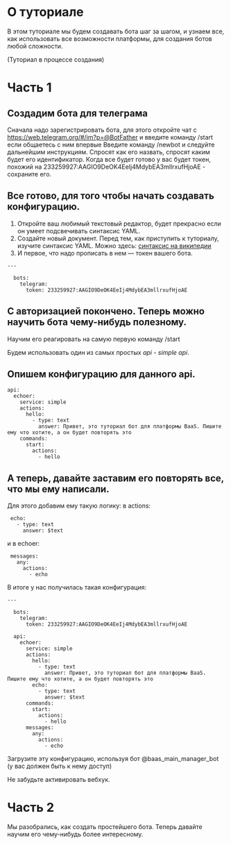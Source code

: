 # О туториале
В этом туториале мы будем создавать бота шаг за шагом, и узнаем все, 
как использовать все возможности платформы, для создания ботов любой 
сложности.

(Туториал в процессе создания)

# Часть 1

## Создадим бота для телеграма

Сначала надо зарегистрировать бота, для этого откройте чат с https://web.telegram.org/#/im?p=@BotFather и введите команду /start если общаетесь с ним впервые
Введите команду /newbot и следуйте дальнейшим инструкциям. Спросят как его назвать, спросят каким будет его идентификатор.
Когда все будет готово у вас будет токен, похожий на 233259927:AAGIO9DeOK4EeIj4MdybEA3mllrxufHjoAE - сохраните его.

## Все готово, для того чтобы начать создавать конфигурацию.

1. Откройте ваш любимый текстовый редактор, будет прекрасно если он умеет подсвечивать синтаксис YAML.
1. Создайте новый документ. Перед тем, как приступить к туториалу, изучите синтаксис YAML. Можно здесь: 
[синтаксис на википедии](https://ru.wikipedia.org/wiki/YAML)
1. И первое, что надо прописать в нем — токен вашего бота.

```
---

  bots:
    telegram:
      token: 233259927:AAGIO9DeOK4EeIj4MdybEA3mllrxufHjoAE
```

## С авторизацией покончено. Теперь можно научить бота чему-нибудь полезному.

Научим его реагировать на самую первую команду /start

Будем использовать один из самых простых *api* - *simple api*.

## Опишем конфигурацию для данного api.

```
api:
  echoer:
    service: simple
    actions:
      hello:
        - type: text
          answer: Привет, это туториал бот для платформы BaaS. Пишите ему что хотите, а он будет повторять это
    commands:
      start:
        actions:
          - hello
```

## А теперь, давайте заставим его повторять все, что мы ему написали.

Для этого добавим ему такую логику:
в actions:

     echo:
       - type: text
         answer: $text

и в echoer:

     messages:
       any:
         actions:
           - echo

В итоге у нас получилась такая конфигурация:

```
---

  bots:
    telegram:
      token: 233259927:AAGIO9DeOK4EeIj4MdybEA3mllrxufHjoAE

  api:
    echoer:
      service: simple
      actions:
        hello:
          - type: text
            answer: Привет, это туториал бот для платформы BaaS. Пишите ему что хотите, а он будет повторять это
        echo:
          - type: text
            answer: $text
      commands:
        start:
          actions:
            - hello
      messages:
        any:
          actions:
            - echo
```

Загрузите эту конфигурацию, используя бот @baas_main_manager_bot (у вас должен быть к нему доступ)

Не забудьте активировать вебхук.

# Часть 2

Мы разобрались, как создать простейшего бота. Теперь давайте научим его
чему-нибудь более интересному.

